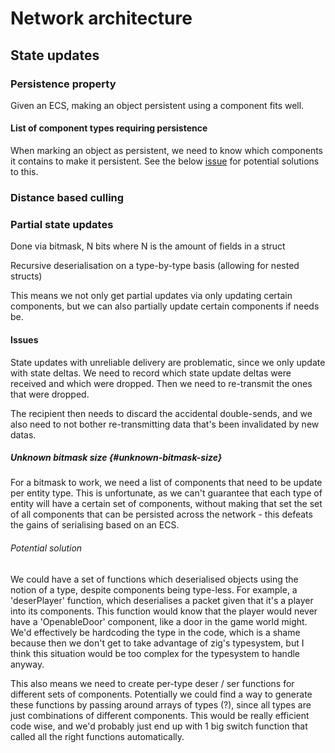 # Network architecture

## State updates

### Persistence property
Given an ECS, making an object persistent using a component fits well.

#### List of component types requiring persistence
When marking an object as persistent, we need to know which components it
contains to make it persistent. See the below [issue](#unknown-bitmask-size) for
potential solutions to this.

### Distance based culling
### Partial state updates

Done via bitmask, N bits where N is the amount of fields in a struct

Recursive deserialisation on a type-by-type basis (allowing for nested structs)

This means we not only get partial updates via only updating certain components,
but we can also partially update certain components if needs be.

#### Issues

State updates with unreliable delivery are problematic, since we only update
with state deltas. We need to record which state update deltas were received
and which were dropped. Then we need to re-transmit the ones that were dropped.

The recipient then needs to discard the accidental double-sends, and we also
need to not bother re-transmitting data that's been invalidated by new datas.

##### Unknown bitmask size {#unknown-bitmask-size}

For a bitmask to work, we need a list of components that need to be update per
entity type. This is unfortunate, as we can't guarantee that each type of entity
will have a certain set of components, without making that set the set of all
components that can be persisted across the network - this defeats the gains of
serialising based on an ECS.

###### Potential solution

We could have a set of functions which deserialised objects using the notion of
a type, despite components being type-less. For example, a 'deserPlayer'
function, which deserialises a packet given that it's a player into its
components. This function would know that the player would never have a
'OpenableDoor' component, like a door in the game world might. We'd effectively
be hardcoding the type in the code, which is a shame because then we don't get
to take advantage of zig's typesystem, but I think this situation would be too
complex for the typesystem to handle anyway.

This also means we need to create per-type deser / ser functions for different
sets of components. Potentially we could find a way to generate these functions
by passing around arrays of types (?), since all types are just combinations of
different components. This would be really efficient code wise, and we'd
probably just end up with 1 big switch function that called all the right
functions automatically.
